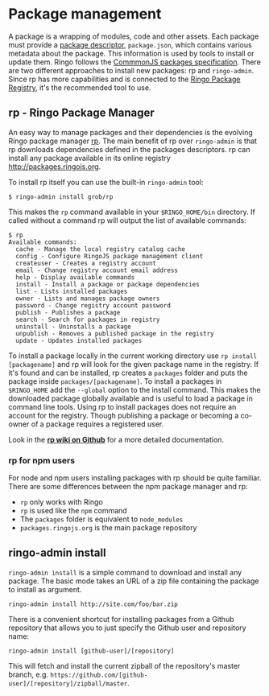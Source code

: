 # Package management

A package is a wrapping of modules, code and other assets. Each package must provide a [package descriptor](../package_descriptors),
`package.json`, which contains various metadata about the package. This information is used by tools to install or
update them. Ringo follows the [CommmonJS packages specification](http://wiki.commonjs.org/wiki/Packages/1.0).
There are two different approaches to install new packages: rp and `ringo-admin`. Since rp has more capabilities and
is connected to the [Ringo Package Registry](http://packages.ringojs.org), it's the recommended tool to use.

## rp - Ringo Package Manager

An easy way to manage packages and their dependencies is the evolving Ringo package manager [rp](https://github.com/grob/rp).
The main benefit of rp over `ringo-admin` is that rp downloads dependencies defined in the packages descriptors.
rp can install any package available in its online registry <http://packages.ringojs.org>.

To install rp itself you can use the built-in `ringo-admin` tool:

    $ ringo-admin install grob/rp

This makes the `rp` command available in your `$RINGO_HOME/bin` directory. If called without a command rp
will output the list of available commands:

<pre><code class="hljs nohighlight">$ rp
Available commands:
  cache - Manage the local registry catalog cache
  config - Configure RingoJS package management client
  createuser - Creates a registry account
  email - Change registry account email address
  help - Display available commands
  install - Install a package or package dependencies
  list - Lists installed packages
  owner - Lists and manages package owners
  password - Change registry account password
  publish - Publishes a package
  search - Search for packages in registry
  uninstall - Uninstalls a package
  unpublish - Removes a published package in the registry
  update - Updates installed packages
</code></pre>

To install a package locally in the current working directory use `rp install [packagename]` and rp will look for the
given package name in the registry. If it's found and can be installed, rp creates a `packages` folder and puts the
package inside `packages/[packagename]`. To install a packages in `$RINGO_HOME` add the `--global` option to the install
command. This makes the downloaded package globally available and is useful to load a package in command line tools.
Using rp to install packages does not require an account for the registry. Though publishing a package or becoming a
co-owner of a package requires a registered user.

Look in the **[rp wiki on Github](https://github.com/grob/rp/wiki)** for a more detailed documentation.

### rp for npm users

For node and npm users installing packages with rp should be quite familiar. There are some differences between the npm
package manager and rp:

* `rp` only works with Ringo
* `rp` is used like the `npm` command
* The `packages` folder is equivalent to `node_modules`
* `packages.ringojs.org` is the main package repository

## ringo-admin install

`ringo-admin install` is a simple command to download and install any package. The basic mode takes an URL of a zip file
containing the package to install as argument.

    ringo-admin install http://site.com/foo/bar.zip

There is a convenient shortcut for installing packages from a Github repository that allows you to just specify the
Github user and repository name:

    ringo-admin install [github-user]/[repository]

This will fetch and install the current zipball of the repository's master branch,
e.g. `https://github.com/[github-user]/[repository]/zipball/master`.
